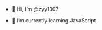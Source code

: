 - 👋 Hi, I’m @zyy1307

- 🌱 I’m currently learning JavaScript

<!---
zyy1307/zyy1307 is a ✨ special ✨ repository because its `README.md` (this file) appears on your GitHub profile.
You can click the Preview link to take a look at your changes.
--->

